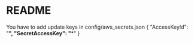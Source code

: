 # README

You have to add update keys in config/aws_secrets.json
{ 
	"AccessKeyId": "******", 
	"SecretAccessKey": "*******" 
} 
